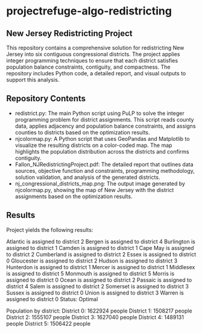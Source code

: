 # projectrefuge-algo-redistricting

## New Jersey Redistricting Project

This repository contains a comprehensive solution for redistricting New Jersey into six contiguous congressional districts. The project applies integer programming techniques to ensure that each district satisfies population balance constraints, contiguity, and compactness. The repository includes Python code, a detailed report, and visual outputs to support this analysis.

## Repository Contents
- redistrict.py: The main Python script using PuLP to solve the integer programming problem for district assignments. This script reads county data, applies adjacency and population balance constraints, and assigns counties to districts based on the optimization results.
- njcolormap.py: A Python script that uses GeoPandas and Matplotlib to visualize the resulting districts on a color-coded map. The map highlights the population distribution across the districts and confirms contiguity.
- Fallon_NJRedistrictingProject.pdf: The detailed report that outlines data sources, objective function and constraints, programming methodology, solution validation, and analysis of the generated districts.
- nj_congressional_districts_map.png: The output image generated by njcolormap.py, showing the map of New Jersey with the district assignments based on the optimization results.

## Results

Project yields the following results:

Atlantic is assigned to district 2
Bergen is assigned to district 4
Burlington is assigned to district 1
Camden is assigned to district 1
Cape May is assigned to district 2
Cumberland is assigned to district 2
Essex is assigned to district 0
Gloucester is assigned to district 2
Hudson is assigned to district 3
Hunterdon is assigned to district 1
Mercer is assigned to district 1
Middlesex is assigned to district 5
Monmouth is assigned to district 5
Morris is assigned to district 0
Ocean is assigned to district 2
Passaic is assigned to district 4
Salem is assigned to district 2
Somerset is assigned to district 3
Sussex is assigned to district 0
Union is assigned to district 3
Warren is assigned to district 0
Status: Optimal

Population by district:
District 0: 1622924 people
District 1: 1508217 people
District 2: 1555107 people
District 3: 1627040 people
District 4: 1489131 people
District 5: 1506422 people
